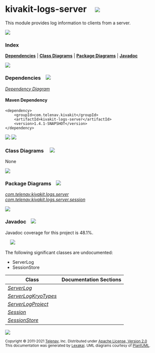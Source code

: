 [//]: # (start-user-text)



[//]: # (end-user-text)

# kivakit-logs-server &nbsp;&nbsp; <img src="https://www.kivakit.org/images/log-32.png" srcset="https://www.kivakit.org/images/log-32-2x.png 2x"/>

This module provides log information to clients from a server.

<img src="https://www.kivakit.org/images/horizontal-line-512.png" srcset="https://www.kivakit.org/images/horizontal-line-512-2x.png 2x"/>

### Index



[**Dependencies**](#dependencies) | [**Class Diagrams**](#class-diagrams) | [**Package Diagrams**](#package-diagrams) | [**Javadoc**](#javadoc)

<img src="https://www.kivakit.org/images/horizontal-line-512.png" srcset="https://www.kivakit.org/images/horizontal-line-512-2x.png 2x"/>

### Dependencies <a name="dependencies"></a> &nbsp;&nbsp; <img src="https://www.kivakit.org/images/dependencies-32.png" srcset="https://www.kivakit.org/images/dependencies-32-2x.png 2x"/>

[*Dependency Diagram*](https://www.kivakit.org/1.4.0/lexakai/kivakit-stuff/kivakit-remote-log/server/documentation/diagrams/dependencies.svg)

#### Maven Dependency

    <dependency>
        <groupId>com.telenav.kivakit</groupId>
        <artifactId>kivakit-logs-server</artifactId>
        <version>1.4.1-SNAPSHOT</version>
    </dependency>

<img src="https://www.kivakit.org/images/horizontal-line-128.png" srcset="https://www.kivakit.org/images/horizontal-line-128-2x.png 2x"/>

[//]: # (start-user-text)



[//]: # (end-user-text)

<img src="https://www.kivakit.org/images/horizontal-line-128.png" srcset="https://www.kivakit.org/images/horizontal-line-128-2x.png 2x"/>

### Class Diagrams <a name="class-diagrams"></a> &nbsp; &nbsp; <img src="https://www.kivakit.org/images/diagram-40.png" srcset="https://www.kivakit.org/images/diagram-40-2x.png 2x"/>

None

<img src="https://www.kivakit.org/images/horizontal-line-128.png" srcset="https://www.kivakit.org/images/horizontal-line-128-2x.png 2x"/>

### Package Diagrams <a name="package-diagrams"></a> &nbsp;&nbsp; <img src="https://www.kivakit.org/images/box-32.png" srcset="https://www.kivakit.org/images/box-32-2x.png 2x"/>

[*com.telenav.kivakit.logs.server*](https://www.kivakit.org/1.4.0/lexakai/kivakit-stuff/kivakit-remote-log/server/documentation/diagrams/com.telenav.kivakit.logs.server.svg)  
[*com.telenav.kivakit.logs.server.session*](https://www.kivakit.org/1.4.0/lexakai/kivakit-stuff/kivakit-remote-log/server/documentation/diagrams/com.telenav.kivakit.logs.server.session.svg)

<img src="https://www.kivakit.org/images/horizontal-line-128.png" srcset="https://www.kivakit.org/images/horizontal-line-128-2x.png 2x"/>

### Javadoc <a name="javadoc"></a> &nbsp;&nbsp; <img src="https://www.kivakit.org/images/books-32.png" srcset="https://www.kivakit.org/images/books-32-2x.png 2x"/>

Javadoc coverage for this project is 48.1%.  
  
&nbsp; &nbsp; <img src="https://www.kivakit.org/images/meter-50-96.png" srcset="https://www.kivakit.org/images/meter-50-96-2x.png 2x"/>


The following significant classes are undocumented:  

- ServerLog  
- SessionStore

| Class | Documentation Sections |
|---|---|
| [*ServerLog*](https://www.kivakit.org/1.4.0/javadoc/kivakit-stuff/kivakit.logs.server/com/telenav/kivakit/logs/server/ServerLog.html) |  |  
| [*ServerLogKryoTypes*](https://www.kivakit.org/1.4.0/javadoc/kivakit-stuff/kivakit.logs.server/com/telenav/kivakit/logs/server/ServerLogKryoTypes.html) |  |  
| [*ServerLogProject*](https://www.kivakit.org/1.4.0/javadoc/kivakit-stuff/kivakit.logs.server/com/telenav/kivakit/logs/server/ServerLogProject.html) |  |  
| [*Session*](https://www.kivakit.org/1.4.0/javadoc/kivakit-stuff/kivakit.logs.server/com/telenav/kivakit/logs/server/session/Session.html) |  |  
| [*SessionStore*](https://www.kivakit.org/1.4.0/javadoc/kivakit-stuff/kivakit.logs.server/com/telenav/kivakit/logs/server/session/SessionStore.html) |  |  

[//]: # (start-user-text)



[//]: # (end-user-text)

<img src="https://www.kivakit.org/images/horizontal-line-512.png" srcset="https://www.kivakit.org/images/horizontal-line-512-2x.png 2x"/>

<sub>Copyright &#169; 2011-2021 [Telenav](https://telenav.com), Inc. Distributed under [Apache License, Version 2.0](LICENSE)</sub>  
<sub>This documentation was generated by [Lexakai](https://lexakai.org). UML diagrams courtesy of [PlantUML](https://plantuml.com).</sub>

